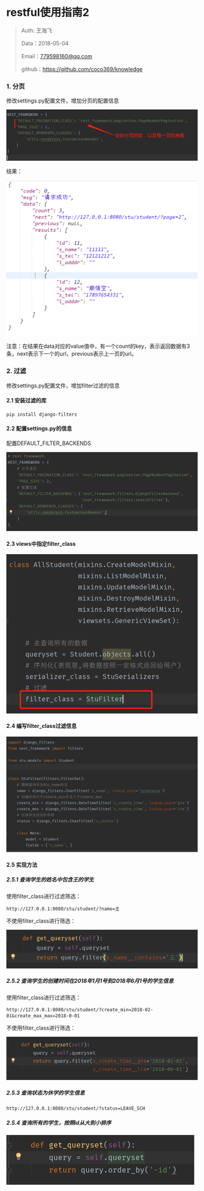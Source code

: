 
# restful使用指南2

>Auth: 王海飞
>
>Data：2018-05-04
>
>Email：779598160@qq.com
>
>github：https://github.com/coco369/knowledge 


### 1. 分页

修改settings.py配置文件，增加分页的配置信息

![图](images/django_rest_page.png)

结果：

![图](images/django_rest_render.png)

注意：在结果在data对应的value值中，有一个count的key，表示返回数据有3条，next表示下一个的url，previous表示上一页的url。


### 2. 过滤

修改settings.py配置文件，增加filter过滤的信息

#### 2.1 安装过滤的库

```
pip install django-filters
```

#### 2.2 配置settings.py的信息

配置DEFAULT_FILTER_BACKENDS

![图](images/django_rest_filter.png)


#### 2.3 views中指定filter_class

![图](images/django_rest_view_filters.png)

#### 2.4 编写filter_class过滤信息


![图](images/django_rest_filters_class.png)


#### 2.5 实现方法

##### 2.5.1 查询学生的姓名中包含王的学生
	
使用filter_class进行过滤筛选：

	http://127.0.0.1:8080/stu/student/?name=王

不使用filter_class进行筛选：

![图](images/django_rest_queryset_filter_contains.png)


##### 2.5.2 查询学生的创建时间在2018年1月1号到2018年6月1号的学生信息

使用filter_class进行过滤筛选：

	http://127.0.0.1:8080/stu/student/?create_min=2018-02-01&create_max_max=2018-0-01

不使用filter_class进行筛选：

![图](images/django_rest_queryset_filter_times.png)

##### 2.5.3 查询状态为休学的学生信息

	http://127.0.0.1:8080/stu/student/?status=LEAVE_SCH

##### 2.5.4 查询所有的学生，按照id从大到小排序

![图](images/django_rest_query_order.png)